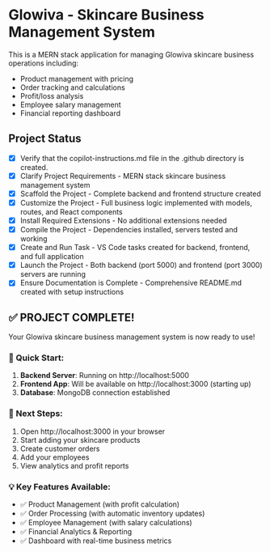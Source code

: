 <!-- Use this file to provide workspace-specific custom instructions to Copilot. For more details, visit https://code.visualstudio.com/docs/copilot/copilot-customization#_use-a-githubcopilotinstructionsmd-file -->

# Glowiva - Skincare Business Management System

This is a MERN stack application for managing Glowiva skincare business operations including:
- Product management with pricing
- Order tracking and calculations
- Profit/loss analysis
- Employee salary management
- Financial reporting dashboard

## Project Status
- [x] Verify that the copilot-instructions.md file in the .github directory is created.
- [x] Clarify Project Requirements - MERN stack skincare business management system
- [x] Scaffold the Project - Complete backend and frontend structure created
- [x] Customize the Project - Full business logic implemented with models, routes, and React components
- [x] Install Required Extensions - No additional extensions needed
- [x] Compile the Project - Dependencies installed, servers tested and working
- [x] Create and Run Task - VS Code tasks created for backend, frontend, and full application
- [x] Launch the Project - Both backend (port 5000) and frontend (port 3000) servers are running
- [x] Ensure Documentation is Complete - Comprehensive README.md created with setup instructions

## ✅ PROJECT COMPLETE!

Your Glowiva skincare business management system is now ready to use! 

### 🚀 Quick Start:
1. **Backend Server**: Running on http://localhost:5000
2. **Frontend App**: Will be available on http://localhost:3000 (starting up)
3. **Database**: MongoDB connection established

### 🎯 Next Steps:
1. Open http://localhost:3000 in your browser
2. Start adding your skincare products
3. Create customer orders
4. Add your employees
5. View analytics and profit reports

### 💡 Key Features Available:
- ✅ Product Management (with profit calculation)
- ✅ Order Processing (with automatic inventory updates)
- ✅ Employee Management (with salary calculations)
- ✅ Financial Analytics & Reporting
- ✅ Dashboard with real-time business metrics